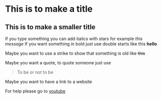 # This is to make a title
## This is to make a smaller title

If you type something you can add italics with stars for example *this message*
If you want something in bold just use double starts like this **hello**

Maybe you want to use a strike to show that something is old like ~~this~~

Maybe you want a quote, to quote someone just use 

> To be or not to be

Maybe you want to have a link to a website

For help please go to [youtube](https://youtube.com)
